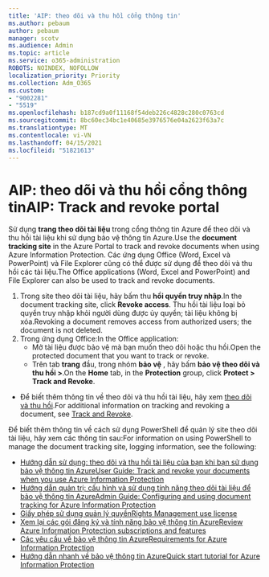 ```yaml
---
title: 'AIP: theo dõi và thu hồi cổng thông tin'
ms.author: pebaum
author: pebaum
manager: scotv
ms.audience: Admin
ms.topic: article
ms.service: o365-administration
ROBOTS: NOINDEX, NOFOLLOW
localization_priority: Priority
ms.collection: Adm_O365
ms.custom:
- "9002281"
- "5519"
ms.openlocfilehash: b187cd9a0f11168f54deb226c4828c280c0763cd
ms.sourcegitcommit: 8bc60ec34bc1e40685e3976576e04a2623f63a7c
ms.translationtype: MT
ms.contentlocale: vi-VN
ms.lasthandoff: 04/15/2021
ms.locfileid: "51821613"
---
```

# <a name="aip-track-and-revoke-portal"></a><span data-ttu-id="2007b-102">AIP: theo dõi và thu hồi cổng thông tin</span><span class="sxs-lookup"><span data-stu-id="2007b-102">AIP: Track and revoke portal</span></span>

<span data-ttu-id="2007b-103">Sử dụng **trang theo dõi tài liệu** trong cổng thông tin Azure để theo dõi và thu hồi tài liệu khi sử dụng bảo vệ thông tin Azure.</span><span class="sxs-lookup"><span data-stu-id="2007b-103">Use the **document tracking site** in the Azure Portal to track and revoke documents when using Azure Information Protection.</span></span> <span data-ttu-id="2007b-104">Các ứng dụng Office (Word, Excel và PowerPoint) và File Explorer cũng có thể được sử dụng để theo dõi và thu hồi các tài liệu.</span><span class="sxs-lookup"><span data-stu-id="2007b-104">The Office applications (Word, Excel and PowerPoint) and File Explorer can also be used to track and revoke documents.</span></span>

1. <span data-ttu-id="2007b-105">Trong site theo dõi tài liệu, hãy bấm thu **hồi quyền truy nhập**.</span><span class="sxs-lookup"><span data-stu-id="2007b-105">In the document tracking site, click **Revoke access**.</span></span> <span data-ttu-id="2007b-106">Thu hồi tài liệu loại bỏ quyền truy nhập khỏi người dùng được ủy quyền; tài liệu không bị xóa.</span><span class="sxs-lookup"><span data-stu-id="2007b-106">Revoking a document removes access from authorized users; the document is not deleted.</span></span>
2. <span data-ttu-id="2007b-107">Trong ứng dụng Office:</span><span class="sxs-lookup"><span data-stu-id="2007b-107">In the Office application:</span></span>
    - <span data-ttu-id="2007b-108">Mở tài liệu được bảo vệ mà bạn muốn theo dõi hoặc thu hồi.</span><span class="sxs-lookup"><span data-stu-id="2007b-108">Open the protected document that you want to track or revoke.</span></span>
    - <span data-ttu-id="2007b-109">Trên tab **trang** đầu, trong nhóm **bảo vệ** , hãy bấm **bảo vệ theo dõi và thu hồi >**.</span><span class="sxs-lookup"><span data-stu-id="2007b-109">On the **Home** tab, in the **Protection** group, click **Protect > Track and Revoke**.</span></span>

- <span data-ttu-id="2007b-110">Để biết thêm thông tin về theo dõi và thu hồi tài liệu, hãy xem [theo dõi và thu hồi](https://docs.microsoft.com/azure/information-protection/rms-client/client-track-revoke).</span><span class="sxs-lookup"><span data-stu-id="2007b-110">For additional information on tracking and revoking a document, see [Track and Revoke](https://docs.microsoft.com/azure/information-protection/rms-client/client-track-revoke).</span></span>

<span data-ttu-id="2007b-111">Để biết thêm thông tin về cách sử dụng PowerShell để quản lý site theo dõi tài liệu, hãy xem các thông tin sau:</span><span class="sxs-lookup"><span data-stu-id="2007b-111">For information on using PowerShell to manage the document tracking site, logging information, see the following:</span></span>
- [<span data-ttu-id="2007b-112">Hướng dẫn sử dụng: theo dõi và thu hồi tài liệu của bạn khi bạn sử dụng bảo vệ thông tin Azure</span><span class="sxs-lookup"><span data-stu-id="2007b-112">User Guide: Track and revoke your documents when you use Azure Information Protection</span></span>](https://docs.microsoft.com/azure/information-protection/rms-client/client-track-revoke)
- [<span data-ttu-id="2007b-113">Hướng dẫn quản trị: cấu hình và sử dụng tính năng theo dõi tài liệu để bảo vệ thông tin Azure</span><span class="sxs-lookup"><span data-stu-id="2007b-113">Admin Guide: Configuring and using document tracking for Azure Information Protection</span></span>](https://docs.microsoft.com/azure/information-protection/rms-client/client-admin-guide-document-tracking)
- [<span data-ttu-id="2007b-114">Giấy phép sử dụng quản lý quyền</span><span class="sxs-lookup"><span data-stu-id="2007b-114">Rights Management use license</span></span>](https://docs.microsoft.com/azure/information-protection/configure-usage-rights#rights-management-use-license)
- [<span data-ttu-id="2007b-115">Xem lại các gói đăng ký và tính năng bảo vệ thông tin Azure</span><span class="sxs-lookup"><span data-stu-id="2007b-115">Review Azure Information Protection subscriptions and features</span></span>](https://azure.microsoft.com/pricing/details/information-protection)
- [<span data-ttu-id="2007b-116">Các yêu cầu về bảo vệ thông tin Azure</span><span class="sxs-lookup"><span data-stu-id="2007b-116">Requirements for Azure Information Protection</span></span>](https://docs.microsoft.com/azure/information-protection/get-started/requirements)
- [<span data-ttu-id="2007b-117">Hướng dẫn nhanh về bảo vệ thông tin Azure</span><span class="sxs-lookup"><span data-stu-id="2007b-117">Quick start tutorial for Azure Information Protection</span></span>](https://docs.microsoft.com/azure/information-protection/get-started/infoprotect-quick-start-tutorial)
